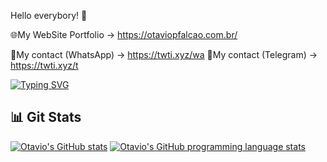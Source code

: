 Hello everybory! 👋

🌐My WebSite Portfolio → https://otaviopfalcao.com.br/

🤫My contact (WhatsApp) → https://twti.xyz/wa
🤫My contact (Telegram) → https://twti.xyz/t

[![Typing SVG](https://readme-typing-svg.demolab.com?font=Fira+Code&size=31&duration=3800&pause=1000&random=false&width=435&lines=Bem+vindo+ao+meu+GitHub)](https://git.io/typing-svg)

## 📊 Git Stats

[![Otavio's GitHub stats](https://github-readme-stats.vercel.app/api?username=FalcaoOtavio&theme=react&show_icons=true&border_color=00ffff)](https://github.com/FalcaoOtavio/github-readme-stats)
[![Otavio's GitHub programming language stats](https://github-readme-stats.vercel.app/api/top-langs/?username=FalcaoOtavio&theme=react&layout=compact&border_color=00ffff)](https://github.com/FalcaoOtavio/github-readme-stats)
